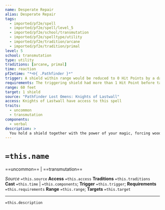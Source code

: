 ```yaml
---
name: Desperate Repair
alias: Desperate Repair
tags:
  - imported/pf2e/spell
  - imported/pf2e/spell/level_5
  - imported/pf2e/school/transmutation
  - imported/pf2e/spelltype/utility
  - imported/pf2e/tradition/arcane
  - imported/pf2e/tradition/primal
level: 5
school: transmutation
type: utility
traditions: [arcane, primal]
time: reaction
pf2etime: "*⬲{ .Pathfinder }*"
trigger: A shield within range would be reduced to 0 Hit Points by a damaging effect
requirements: The triggering shield had more than 1 Hit Point before taking damage
range: 60 feet
target: 1 shield
source: "Pathfinder Lost Omens: Knights of Lastwall"
access: Knights of Lastwall have access to this spell
traits:
  - uncommon
  - transmutation
components:
  - verbal
description: >
  You hold a shield together with the power of your magic, forcing wood and steel to fuse back together. The shield remains at 1 Hit Point and isn't destroyed. Its construction is weakened until someone takes the time to repair it, preventing desperate repair or a similar ability from saving the same shield until your next daily preparations.
---
```

# `=this.name`
==uncommon== | ==transmutation==

*Source* `=this.source`
**Access** `=this.access`
**Traditions** `=this.traditions`
**Cast** `=this.time` | `=this.components`; **Trigger** `=this.trigger`; **Requirements** `=this.requirements`
**Range** `=this.range`; **Targets** `=this.target`

***
`=this.description`